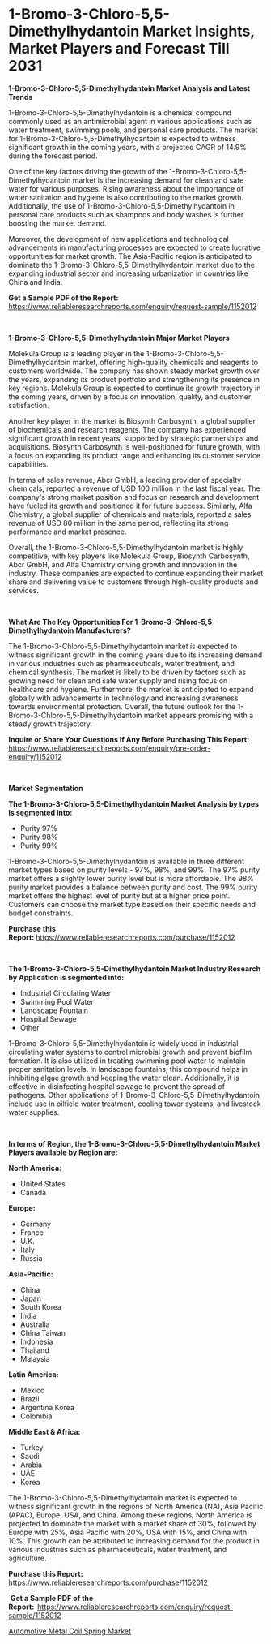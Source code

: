 <p><h1>1-Bromo-3-Chloro-5,5-Dimethylhydantoin Market Insights, Market Players and Forecast Till 2031</h1></p><p><strong>1-Bromo-3-Chloro-5,5-Dimethylhydantoin Market Analysis and Latest Trends</strong></p>
<p><p>1-Bromo-3-Chloro-5,5-Dimethylhydantoin is a chemical compound commonly used as an antimicrobial agent in various applications such as water treatment, swimming pools, and personal care products. The market for 1-Bromo-3-Chloro-5,5-Dimethylhydantoin is expected to witness significant growth in the coming years, with a projected CAGR of 14.9% during the forecast period.</p><p>One of the key factors driving the growth of the 1-Bromo-3-Chloro-5,5-Dimethylhydantoin market is the increasing demand for clean and safe water for various purposes. Rising awareness about the importance of water sanitation and hygiene is also contributing to the market growth. Additionally, the use of 1-Bromo-3-Chloro-5,5-Dimethylhydantoin in personal care products such as shampoos and body washes is further boosting the market demand.</p><p>Moreover, the development of new applications and technological advancements in manufacturing processes are expected to create lucrative opportunities for market growth. The Asia-Pacific region is anticipated to dominate the 1-Bromo-3-Chloro-5,5-Dimethylhydantoin market due to the expanding industrial sector and increasing urbanization in countries like China and India.</p></p>
<p><strong>Get a Sample PDF of the Report:&nbsp;</strong> <a href="https://www.reliableresearchreports.com/enquiry/request-sample/1152012">https://www.reliableresearchreports.com/enquiry/request-sample/1152012</a></p>
<p>&nbsp;</p>
<p><strong>1-Bromo-3-Chloro-5,5-Dimethylhydantoin Major Market Players</strong></p>
<p><p>Molekula Group is a leading player in the 1-Bromo-3-Chloro-5,5-Dimethylhydantoin market, offering high-quality chemicals and reagents to customers worldwide. The company has shown steady market growth over the years, expanding its product portfolio and strengthening its presence in key regions. Molekula Group is expected to continue its growth trajectory in the coming years, driven by a focus on innovation, quality, and customer satisfaction.</p><p>Another key player in the market is Biosynth Carbosynth, a global supplier of biochemicals and research reagents. The company has experienced significant growth in recent years, supported by strategic partnerships and acquisitions. Biosynth Carbosynth is well-positioned for future growth, with a focus on expanding its product range and enhancing its customer service capabilities.</p><p>In terms of sales revenue, Abcr GmbH, a leading provider of specialty chemicals, reported a revenue of USD 100 million in the last fiscal year. The company's strong market position and focus on research and development have fueled its growth and positioned it for future success. Similarly, Alfa Chemistry, a global supplier of chemicals and materials, reported a sales revenue of USD 80 million in the same period, reflecting its strong performance and market presence.</p><p>Overall, the 1-Bromo-3-Chloro-5,5-Dimethylhydantoin market is highly competitive, with key players like Molekula Group, Biosynth Carbosynth, Abcr GmbH, and Alfa Chemistry driving growth and innovation in the industry. These companies are expected to continue expanding their market share and delivering value to customers through high-quality products and services.</p></p>
<p>&nbsp;</p>
<p><strong>What Are The Key Opportunities For 1-Bromo-3-Chloro-5,5-Dimethylhydantoin Manufacturers?</strong></p>
<p><p>The 1-Bromo-3-Chloro-5,5-Dimethylhydantoin market is expected to witness significant growth in the coming years due to its increasing demand in various industries such as pharmaceuticals, water treatment, and chemical synthesis. The market is likely to be driven by factors such as growing need for clean and safe water supply and rising focus on healthcare and hygiene. Furthermore, the market is anticipated to expand globally with advancements in technology and increasing awareness towards environmental protection. Overall, the future outlook for the 1-Bromo-3-Chloro-5,5-Dimethylhydantoin market appears promising with a steady growth trajectory.</p></p>
<p><strong>Inquire or Share Your Questions If Any Before Purchasing This Report:</strong> <a href="https://www.reliableresearchreports.com/enquiry/pre-order-enquiry/1152012">https://www.reliableresearchreports.com/enquiry/pre-order-enquiry/1152012</a></p>
<p>&nbsp;</p>
<p><strong>Market Segmentation</strong></p>
<p><strong>The 1-Bromo-3-Chloro-5,5-Dimethylhydantoin Market Analysis by types is segmented into:</strong></p>
<p><ul><li>Purity 97%</li><li>Purity 98%</li><li>Purity 99%</li></ul></p>
<p><p>1-Bromo-3-Chloro-5,5-Dimethylhydantoin is available in three different market types based on purity levels - 97%, 98%, and 99%. The 97% purity market offers a slightly lower purity level but is more affordable. The 98% purity market provides a balance between purity and cost. The 99% purity market offers the highest level of purity but at a higher price point. Customers can choose the market type based on their specific needs and budget constraints.</p></p>
<p><strong>Purchase this Report:&nbsp;</strong><a href="https://www.reliableresearchreports.com/purchase/1152012">https://www.reliableresearchreports.com/purchase/1152012</a></p>
<p>&nbsp;</p>
<p><strong>The 1-Bromo-3-Chloro-5,5-Dimethylhydantoin Market Industry Research by Application is segmented into:</strong></p>
<p><ul><li>Industrial Circulating Water</li><li>Swimming Pool Water</li><li>Landscape Fountain</li><li>Hospital Sewage</li><li>Other</li></ul></p>
<p><p>1-Bromo-3-Chloro-5,5-Dimethylhydantoin is widely used in industrial circulating water systems to control microbial growth and prevent biofilm formation. It is also utilized in treating swimming pool water to maintain proper sanitation levels. In landscape fountains, this compound helps in inhibiting algae growth and keeping the water clean. Additionally, it is effective in disinfecting hospital sewage to prevent the spread of pathogens. Other applications of 1-Bromo-3-Chloro-5,5-Dimethylhydantoin include use in oilfield water treatment, cooling tower systems, and livestock water supplies.</p></p>
<p>&nbsp;</p>
<p><strong>In terms of Region, the 1-Bromo-3-Chloro-5,5-Dimethylhydantoin Market Players available by Region are:</strong></p>
<p>
    <p> <strong> North America: </strong>
        <ul>
            <li>United States</li>
            <li>Canada</li>
        </ul>
        </p> 
    <p> <strong> Europe: </strong>
        <ul>
            <li>Germany</li>
            <li>France</li>
            <li>U.K.</li>
            <li>Italy</li>
            <li>Russia</li>
        </ul>
        </p> 
    <p> <strong> Asia-Pacific: </strong>
        <ul>
            <li>China</li>
            <li>Japan</li>
            <li>South Korea</li>
            <li>India</li>
            <li>Australia</li>
            <li>China Taiwan</li>
            <li>Indonesia</li>
            <li>Thailand</li>
            <li>Malaysia</li>
        </ul>
        </p> 
    <p> <strong> Latin America: </strong>
        <ul>
            <li>Mexico</li>
            <li>Brazil</li>
            <li>Argentina Korea</li>
            <li>Colombia</li>
        </ul>
        </p> 
    <p> <strong> Middle East & Africa: </strong>
        <ul>
            <li>Turkey</li>
            <li>Saudi</li>
            <li>Arabia</li>
            <li>UAE</li>
            <li>Korea</li>
        </ul>
    </p>
    </p>
<p><p>The 1-Bromo-3-Chloro-5,5-Dimethylhydantoin market is expected to witness significant growth in the regions of North America (NA), Asia Pacific (APAC), Europe, USA, and China. Among these regions, North America is projected to dominate the market with a market share of 30%, followed by Europe with 25%, Asia Pacific with 20%, USA with 15%, and China with 10%. This growth can be attributed to increasing demand for the product in various industries such as pharmaceuticals, water treatment, and agriculture.</p></p>
<p><strong>Purchase this Report: </strong><a href="https://www.reliableresearchreports.com/purchase/1152012">https://www.reliableresearchreports.com/purchase/1152012</a></p>
<p>&nbsp;<strong>Get a Sample PDF of the Report:&nbsp;&nbsp;</strong><a href="https://www.reliableresearchreports.com/enquiry/request-sample/1152012">https://www.reliableresearchreports.com/enquiry/request-sample/1152012</a></p>
<p><strong></strong></p>
<p><p><a href="https://thundering-castanet-c65.notion.site/Automotive-Metal-Coil-Spring-Market-Offers-Provide-Insightful-Data-for-the-Time-Period-from-2024-to--8d78c5b8419942a39996bc07b912f2eb">Automotive Metal Coil Spring Market</a></p></p>